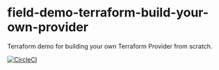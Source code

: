 # field-demo-terraform-build-your-own-provider

Terraform demo for building your own Terraform Provider from scratch.

[![CircleCI](https://circleci.com/gh/hashicorp/field-demo-terraform-build-your-own-provider/tree/main.svg?style=svg)](https://circleci.com/gh/hashicorp/field-demo-terraform-build-your-own-provider/tree/main)
